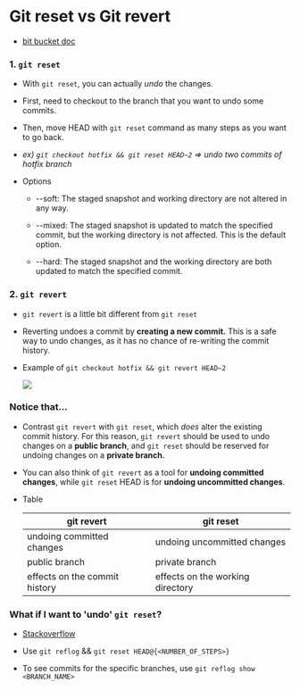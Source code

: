 # Git reset vs Git revert

- [bit bucket doc](https://www.atlassian.com/git/tutorials/resetting-checking-out-and-reverting#:~:text=Reverting%20undoes%20a%20commit%20by%20creating%20a%20new%20commit.&text=Contrast%20this%20with%20git%20reset,changes%20on%20a%20private%20branch.)

### 1. `git reset`

- With `git reset`, you can actually *undo* the changes.

- First, need to checkout to the branch that you want to undo some commits.

- Then, move HEAD with `git reset` command as many steps as you want to go back.

- *ex) `git checkout hotfix && git reset HEAD~2` => undo two commits of hotfix branch*

- Options

    - --soft: The staged snapshot and working directory are not altered in any way.

    - --mixed: The staged snapshot is updated to match the specified commit, but the working directory is not affected. This is the default option.

    - --hard: The staged snapshot and the working directory are both updated to match the specified commit.

### 2. `git revert`

- `git revert` is a little bit different from `git reset`

- Reverting undoes a commit by **creating a new commit.** This is a safe way to undo changes, as it has no chance of re-writing the commit history.

- Example of `git checkout hotfix && git revert HEAD~2`

    ![](https://wac-cdn.atlassian.com/dam/jcr:73d36b14-72a7-4e96-a5bf-b86629d2deeb/06.svg?cdnVersion=1478)


### Notice that...

- Contrast `git revert` with `git reset`, which *does* alter the existing commit history. For this reason, `git revert` should be used to undo changes on a **public branch**, and `git reset` should be reserved for undoing changes on a **private branch.**

- You can also think of `git revert` as a tool for **undoing committed changes**, while `git reset` HEAD is for **undoing uncommitted changes**.

- Table

    | git revert | git reset |
    |------------|-----------|
    | undoing committed changes  |  undoing uncommitted changes |
    | public branch |    private branch   |
    | effects on the commit history | effects on the working directory |

### What if I want to 'undo' `git reset`?

- [Stackoverflow](https://stackoverflow.com/questions/2510276/how-to-undo-git-reset)

- Use `git reflog` && `git reset HEAD@{<NUMBER_OF_STEPS>}`

- To see commits for the specific branches, use `git reflog show <BRANCH_NAME>`
